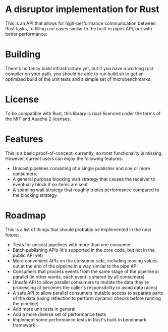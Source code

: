 # A disruptor implementation for Rust

This is an API that allows for high-performance communication between Rust
tasks, fulfilling use cases similar to the built-in pipes API, but with better
performance.

# Building

There's no fancy build infrastructure yet, but if you have a working rust
compiler on your path, you should be able to run build.sh to get an optimized
build of the unit tests and a simple set of microbenchmarks.

# License

To be compatible with Rust, this library is dual-licenced under the terms of the
MIT and Apache 2 licenses.

# Features

This is a basic proof-of-concept, currently, so most functionality is missing.
However, current users can enjoy the following features:
 * Unicast pipelines consisting of a single publisher and one or more consumers.
 * A general purpose blocking wait strategy that causes the receiver to
   eventually block if no items are sent
 * A spinning wait strategy that roughly triples performance compared to the
   blocking strategy.

# Roadmap

This is a list of things that should probably be implemented in the near future:
 * Tests for unicast pipelines with more than one consumer
 * Batch publishing APIs (it's supported in the core code, but not in the public
   API yet)
 * More convenient APIs on the consumer side, including moving values out at the
   end of the pipeline in a way similar to the pipe API
 * Consumers that process events from the same stage of the pipeline in parallel
   (in other words, each event is shared by all consumers)
 * Unsafe API to allow parallel consumers to mutate the data they're processing
   (it becomes the caller's responsibility to avoid data races)
 * A safe API to allow parallel consumers mutable access to separate parts of
   the data (using reflection to perform dynamic checks before running the
   pipeline)
 * Add more unit tests in general
 * Add a more diverse set of performance tests
 * Implement some performance tests in Rust's built-in benchmark framework

